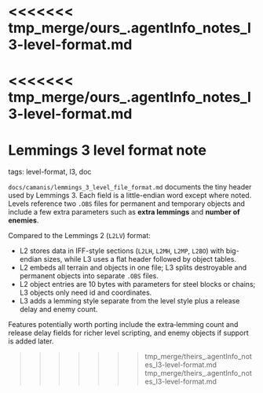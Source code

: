 <<<<<<< tmp_merge/ours_.agentInfo_notes_l3-level-format.md
=======
<<<<<<< tmp_merge/ours_.agentInfo_notes_l3-level-format.md
=======
# Lemmings 3 level format note

tags: level-format, l3, doc

`docs/camanis/lemmings_3_level_file_format.md` documents the tiny header used by Lemmings 3. Each field is a little-endian word except where noted. Levels reference two `.OBS` files for permanent and temporary objects and include a few extra parameters such as **extra lemmings** and **number of enemies**.

Compared to the Lemmings 2 (`L2LV`) format:

- L2 stores data in IFF-style sections (`L2LH`, `L2MH`, `L2MP`, `L2BO`) with big-endian sizes, while L3 uses a flat header followed by object tables.
- L2 embeds all terrain and objects in one file; L3 splits destroyable and permanent objects into separate `.OBS` files.
- L2 object entries are 10 bytes with parameters for steel blocks or chains; L3 objects only need id and coordinates.
- L3 adds a lemming style separate from the level style plus a release delay and enemy count.

Features potentially worth porting include the extra‑lemming count and release delay fields for richer level scripting, and enemy objects if support is added later.
>>>>>>> tmp_merge/theirs_.agentInfo_notes_l3-level-format.md
>>>>>>> tmp_merge/theirs_.agentInfo_notes_l3-level-format.md

